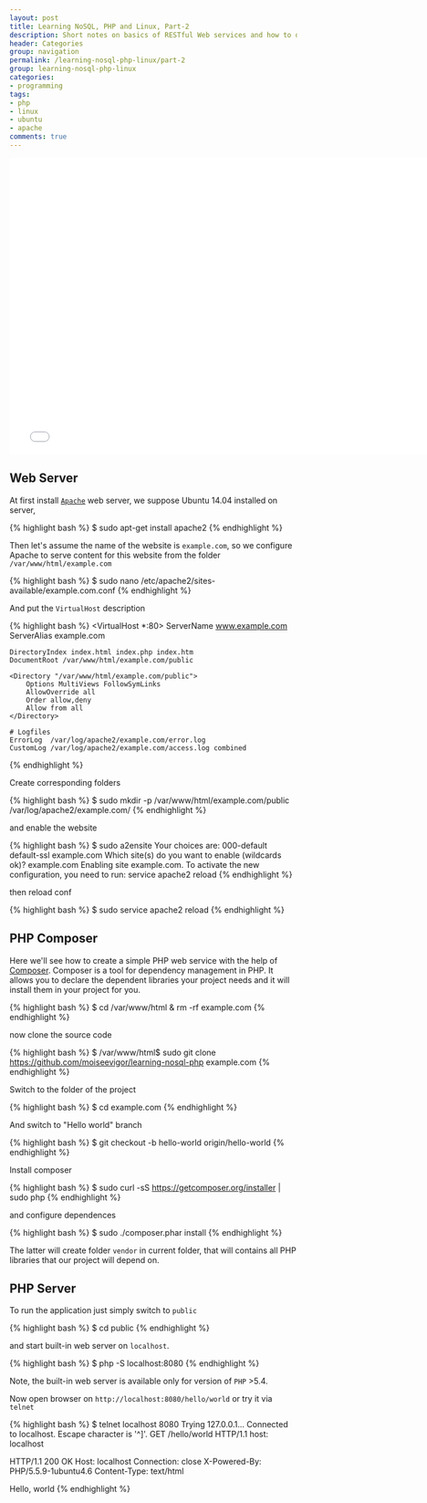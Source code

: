 ```yaml
---
layout: post
title: Learning NoSQL, PHP and Linux, Part-2
description: Short notes on basics of RESTful Web services and how to develop a solid stateful API in PHP and Slimframework.
header: Categories
group: navigation
permalink: /learning-nosql-php-linux/part-2
group: learning-nosql-php-linux
categories:
- programming
tags:
- php
- linux
- ubuntu
- apache
comments: true
---
```


<iframe src="//slides.com/igormoiseev/web-service/embed" width="760" height="520" scrolling="no" frameborder="0" webkitallowfullscreen mozallowfullscreen allowfullscreen></iframe>

## Web Server 

At first install [`Apache`](/tag/apache) web server, we suppose Ubuntu 14.04 installed on server,

{% highlight bash %}
$ sudo apt-get install apache2
{% endhighlight %}

Then let's assume the name of the website is `example.com`, so we configure Apache to serve content for this website from the folder 
`/var/www/html/example.com`

{% highlight bash %}
$ sudo nano /etc/apache2/sites-available/example.com.conf
{% endhighlight %}

And put the `VirtualHost` description 

{% highlight bash %}
<VirtualHost *:80>
    ServerName  www.example.com
    ServerAlias example.com

    DirectoryIndex index.html index.php index.htm
    DocumentRoot /var/www/html/example.com/public

    <Directory "/var/www/html/example.com/public">
        Options MultiViews FollowSymLinks
        AllowOverride all
        Order allow,deny
        Allow from all
    </Directory>

    # Logfiles
    ErrorLog  /var/log/apache2/example.com/error.log
    CustomLog /var/log/apache2/example.com/access.log combined
</VirtualHost>
{% endhighlight %}

Create corresponding folders

{% highlight bash %}
$ sudo mkdir -p /var/www/html/example.com/public /var/log/apache2/example.com/
{% endhighlight %}

and enable the website 

{% highlight bash %}
$ sudo a2ensite 
Your choices are: 000-default default-ssl example.com
Which site(s) do you want to enable (wildcards ok)?
example.com
Enabling site example.com.
To activate the new configuration, you need to run:
  service apache2 reload
{% endhighlight %}

then reload conf 

{% highlight bash %}
$ sudo service apache2 reload
{% endhighlight %}


## PHP Composer

Here we'll see how to create a simple PHP web service with the help of [Composer](https://getcomposer.org/). Composer is a tool for dependency management in PHP. It allows you to declare the dependent libraries your project needs and it will install them in your project for you.

{% highlight bash %}
$ cd /var/www/html & rm -rf example.com
{% endhighlight %}

now clone the source code

{% highlight bash %}
$ /var/www/html$ sudo git clone https://github.com/moiseevigor/learning-nosql-php example.com
{% endhighlight %}

Switch to the folder of the project

{% highlight bash %}
$ cd example.com 
{% endhighlight %}

And switch to "Hello world" branch

{% highlight bash %}
$ git checkout -b hello-world origin/hello-world
{% endhighlight %}

Install composer 

{% highlight bash %}
$ sudo curl -sS https://getcomposer.org/installer | sudo php
{% endhighlight %}

and configure dependences

{% highlight bash %}
$ sudo ./composer.phar install
{% endhighlight %}

The latter will create folder `vendor` in current folder, that will contains all PHP libraries that our project will depend on.

## PHP Server

To run the application just simply switch to `public`

{% highlight bash %}
$ cd public
{% endhighlight %}

and start built-in web server on `localhost`. 

{% highlight bash %}
$ php -S localhost:8080
{% endhighlight %}

Note, the built-in web server is available only for version of `PHP` >5.4.

Now open browser on  `http://localhost:8080/hello/world` or try it via `telnet`


{% highlight bash %}
$ telnet localhost 8080
Trying 127.0.0.1...
Connected to localhost.
Escape character is '^]'.
GET /hello/world HTTP/1.1
host: localhost

HTTP/1.1 200 OK
Host: localhost
Connection: close
X-Powered-By: PHP/5.5.9-1ubuntu4.6
Content-Type: text/html

Hello, world
{% endhighlight %}

